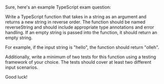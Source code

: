 Sure, here's an example TypeScript exam question:

Write a TypeScript function that takes in a string as an argument and returns a new string in reverse order. The function should be named reverseString and should include appropriate type annotations and error handling. If an empty string is passed into the function, it should return an empty string.

For example, if the input string is "hello", the function should return "olleh".

Additionally, write a minimum of two tests for this function using a testing framework of your choice. The tests should cover at least two different input scenarios.

Good luck!